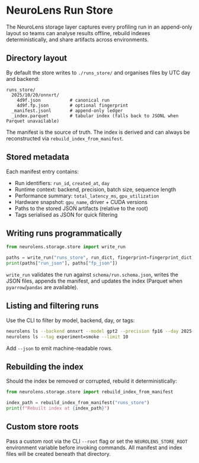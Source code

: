 # NeuroLens Run Store

The NeuroLens storage layer captures every profiling run in an append-only layout so
teams can analyse results offline, rebuild indexes deterministically, and share
artifacts across environments.

## Directory layout

By default the store writes to `./runs_store/` and organises files by UTC day and
backend:

```
runs_store/
  2025/10/20/onnxrt/
    4d9f.json           # canonical run
    4d9f.fp.json        # optional fingerprint
  _manifest.jsonl       # append-only ledger
  _index.parquet        # tabular index (falls back to JSONL when Parquet unavailable)
```

The manifest is the source of truth. The index is derived and can always be
reconstructed via `rebuild_index_from_manifest`.

## Stored metadata

Each manifest entry contains:

- Run identifiers: `run_id`, `created_at`, `day`
- Runtime context: backend, precision, batch size, sequence length
- Performance summary: `total_latency_ms`, `gpu_utilization`
- Hardware snapshot: `gpu_name`, driver + CUDA versions
- Paths to the stored JSON artifacts (relative to the root)
- Tags serialised as JSON for quick filtering

## Writing runs programmatically

```python
from neurolens.storage.store import write_run

paths = write_run("runs_store", run_dict, fingerprint=fingerprint_dict)
print(paths["run_json"], paths["fp_json"])
```

`write_run` validates the run against `schema/run.schema.json`, writes the JSON files,
appends the manifest, and updates the index (Parquet when `pyarrow`/`pandas` are
available).

## Listing and filtering runs

Use the CLI to filter by model, backend, day, or tags:

```bash
neurolens ls --backend onnxrt --model gpt2 --precision fp16 --day 2025-10-20
neurolens ls --tag experiment=smoke --limit 10
```

Add `--json` to emit machine-readable rows.

## Rebuilding the index

Should the index be removed or corrupted, rebuild it deterministically:

```python
from neurolens.storage.store import rebuild_index_from_manifest

index_path = rebuild_index_from_manifest("runs_store")
print(f"Rebuilt index at {index_path}")
```

## Custom store roots

Pass a custom root via the CLI `--root` flag or set the `NEUROLENS_STORE_ROOT`
environment variable before invoking commands. All manifest and index files will be
created beneath that directory.

